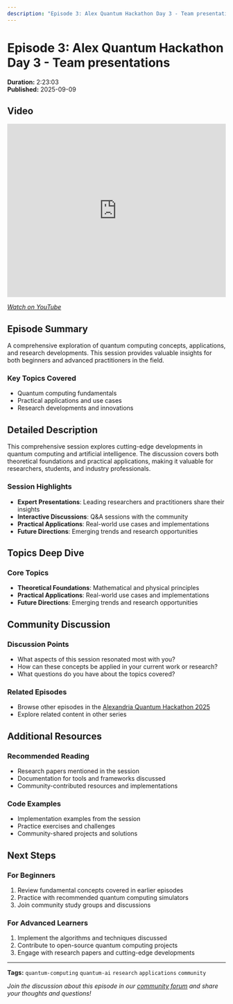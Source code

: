 ```yaml
---
description: "Episode 3: Alex Quantum Hackathon Day 3 - Team presentations - Comprehensive exploration of quantum computing topics with expert insights and practical applications."
---
```


# Episode 3: Alex Quantum Hackathon Day 3 - Team presentations

**Duration:** 2:23:03  
**Published:** 2025-09-09

## Video

<iframe width="100%" height="400" src="https://www.youtube.com/embed/ypk7chjWAZE" title="Alex Quantum Hackathon Day 3 - Team presentations" frameborder="0" allow="accelerometer; autoplay; clipboard-write; encrypted-media; gyroscope; picture-in-picture" allowfullscreen></iframe>

*[Watch on YouTube](https://www.youtube.com/watch?v=ypk7chjWAZE)*

## Episode Summary

A comprehensive exploration of quantum computing concepts, applications, and research developments. This session provides valuable insights for both beginners and advanced practitioners in the field.

### Key Topics Covered
- Quantum computing fundamentals
- Practical applications and use cases
- Research developments and innovations

## Detailed Description

This comprehensive session explores cutting-edge developments in quantum computing and artificial intelligence. The discussion covers both theoretical foundations and practical applications, making it valuable for researchers, students, and industry professionals.

### Session Highlights

- **Expert Presentations**: Leading researchers and practitioners share their insights
- **Interactive Discussions**: Q&A sessions with the community
- **Practical Applications**: Real-world use cases and implementations
- **Future Directions**: Emerging trends and research opportunities

## Topics Deep Dive


### Core Topics
- **Theoretical Foundations**: Mathematical and physical principles
- **Practical Applications**: Real-world use cases and implementations
- **Future Directions**: Emerging trends and research opportunities


## Community Discussion

### Discussion Points
- What aspects of this session resonated most with you?
- How can these concepts be applied in your current work or research?
- What questions do you have about the topics covered?

### Related Episodes
- Browse other episodes in the [Alexandria Quantum Hackathon 2025](index.md)
- Explore related content in other series

## Additional Resources

### Recommended Reading
- Research papers mentioned in the session
- Documentation for tools and frameworks discussed
- Community-contributed resources and implementations

### Code Examples
- Implementation examples from the session
- Practice exercises and challenges
- Community-shared projects and solutions

## Next Steps

### For Beginners
1. Review fundamental concepts covered in earlier episodes
2. Practice with recommended quantum computing simulators
3. Join community study groups and discussions

### For Advanced Learners
1. Implement the algorithms and techniques discussed
2. Contribute to open-source quantum computing projects
3. Engage with research papers and cutting-edge developments

---

**Tags:** `quantum-computing` `quantum-ai` `research` `applications` `community`

*Join the discussion about this episode in our [community forum](https://github.com/yourusername/quantum-ai/discussions) and share your thoughts and questions!*
